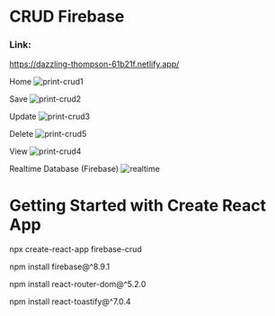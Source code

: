 # CRUD Firebase

### Link:
https://dazzling-thompson-61b21f.netlify.app/

Home
![print-crud1](https://user-images.githubusercontent.com/35077695/147711160-5d32f4d8-e177-4072-86a3-c6f74a846823.PNG)

Save
![print-crud2](https://user-images.githubusercontent.com/35077695/147710991-a6cf8ee7-569e-4295-8802-e844182ad255.PNG)

Update
![print-crud3](https://user-images.githubusercontent.com/35077695/147710994-b8b13a6d-5cdf-480b-bcbf-68f975479205.PNG)

Delete
![print-crud5](https://user-images.githubusercontent.com/35077695/147711078-b8dd0945-29b9-45a2-b11c-367148a39868.PNG)

View
![print-crud4](https://user-images.githubusercontent.com/35077695/147710997-926166a9-9426-4a07-a798-ca8b289d0700.PNG)

Realtime Database (Firebase)
![realtime](https://user-images.githubusercontent.com/35077695/147717364-b0dfcef0-863f-4bc0-8641-2cf06145cb7e.PNG)


# Getting Started with Create React App

npx create-react-app firebase-crud

npm install firebase@^8.9.1

npm install react-router-dom@^5.2.0

npm install react-toastify@^7.0.4
